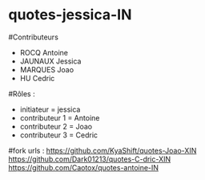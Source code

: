 # quotes-jessica-IN

#Contributeurs
- ROCQ Antoine
- JAUNAUX Jessica
- MARQUES Joao
- HU Cedric

#Rôles : 
- initiateur = jessica
- contributeur 1 = Antoine
- contributeur 2 = Joao
- contributeur 3 = Cedric

#fork urls :
https://github.com/KyaShift/quotes-Joao-XIN
https://github.com/Dark01213/quotes-C-dric-XIN
https://github.com/Caotox/quotes-antoine-IN
